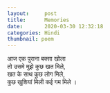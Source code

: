 ```yaml
---
layout:     post
title:      Memories
date:       2020-03-30 12:32:18
categories: Hindi
thumbnail: poem
---
```


आज एक पुराना बक्सा खोला  
तो उसमे मुझे कुछ खत मिले,  
खत के साथ कुछ लोग मिले,  
कुछ खुशियां मिली कई गम मिले ।  